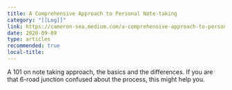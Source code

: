 ```yaml
---
title: A Comprehensive Approach to Personal Note-taking
category: "[[Log]]"
link: https://cameron-sea.medium.com/a-comprehensive-approach-to-personal-note-taking-babdce778b74
date: 2020-09-09
type: articles
recommended: true
local-title:
---
```

A 101 on note taking approach, the basics and the differences. If you are that 6-road junction confused about the process, this might help you. 